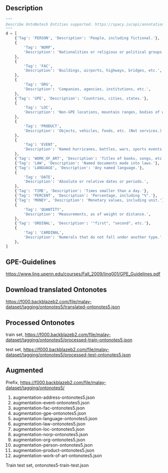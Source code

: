 ## Description

```python
"""
Describe OntoNotes5 Entities supported. https://spacy.io/api/annotation#named-entities
"""
d = [
    {'Tag': 'PERSON', 'Description': 'People, including fictional.'},
    {
        'Tag': 'NORP',
        'Description': 'Nationalities or religious or political groups.',
    },
    {
        'Tag': 'FAC',
        'Description': 'Buildings, airports, highways, bridges, etc.',
    },
    {
        'Tag': 'ORG',
        'Description': 'Companies, agencies, institutions, etc.',
    },
    {'Tag': 'GPE', 'Description': 'Countries, cities, states.'},
    {
        'Tag': 'LOC',
        'Description': 'Non-GPE locations, mountain ranges, bodies of water.',
    },
    {
        'Tag': 'PRODUCT',
        'Description': 'Objects, vehicles, foods, etc. (Not services.)',
    },
    {
        'Tag': 'EVENT',
        'Description': 'Named hurricanes, battles, wars, sports events, etc.',
    },
    {'Tag': 'WORK_OF_ART', 'Description': 'Titles of books, songs, etc.'},
    {'Tag': 'LAW', 'Description': 'Named documents made into laws.'},
    {'Tag': 'LANGUAGE', 'Description': 'Any named language.'},
    {
        'Tag': 'DATE',
        'Description': 'Absolute or relative dates or periods.',
    },
    {'Tag': 'TIME', 'Description': 'Times smaller than a day.'},
    {'Tag': 'PERCENT', 'Description': 'Percentage, including "%".'},
    {'Tag': 'MONEY', 'Description': 'Monetary values, including unit.'},
    {
        'Tag': 'QUANTITY',
        'Description': 'Measurements, as of weight or distance.',
    },
    {'Tag': 'ORDINAL', 'Description': '"first", "second", etc.'},
    {
        'Tag': 'CARDINAL',
        'Description': 'Numerals that do not fall under another type.',
    },
]
```

## GPE-Guidelines

https://www.ling.upenn.edu/courses/Fall_2009/ling001/GPE_Guidelines.pdf

## Download translated Ontonotes

https://f000.backblazeb2.com/file/malay-dataset/tagging/ontonotes5/translated-ontonotes5.json

## Processed Ontonotes

train set, https://f000.backblazeb2.com/file/malay-dataset/tagging/ontonotes5/processed-train-ontonotes5.json

test set, https://f000.backblazeb2.com/file/malay-dataset/tagging/ontonotes5/processed-test-ontonotes5.json

## Augmented

Prefix, https://f000.backblazeb2.com/file/malay-dataset/tagging/ontonotes5/

1. augmentation-address-ontonotes5.json
2. augmentation-event-ontonotes5.json
3. augmentation-fac-ontonotes5.json
4. augmentation-gpe-ontonotes5.json
5. augmentation-language-ontonotes5.json
6. augmentation-law-ontonotes5.json
7. augmentation-loc-ontonotes5.json
8. augmentation-norp-ontonotes5.json
9. augmentation-org-ontonotes5.json
10. augmentation-person-ontonotes5.json
11. augmentation-product-ontonotes5.json
12. augmentation-work-of-art-ontonotes5.json

Train test set, ontonotes5-train-test.json
